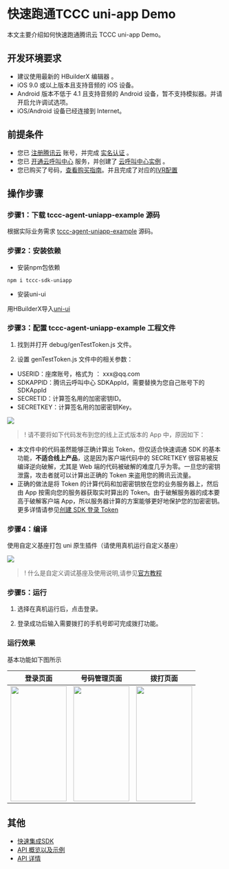 # 快速跑通TCCC uni-app Demo
本文主要介绍如何快速跑通腾讯云 TCCC uni-app Demo。

## 开发环境要求
- 建议使用最新的 HBuilderX 编辑器 。
- iOS 9.0 或以上版本且支持音频的 iOS 设备。
- Android 版本不低于 4.1 且支持音频的 Android 设备，暂不支持模拟器。并请开启允许调试选项。
- iOS/Android 设备已经连接到 Internet。


## 前提条件
- 您已 [注册腾讯云](https://cloud.tencent.com/document/product/378/17985) 账号，并完成 [实名认证](https://cloud.tencent.com/document/product/378/3629) 。
- 您已 [开通云呼叫中心](https://cloud.tencent.com/document/product/679/48028#.E6.AD.A5.E9.AA.A41.EF.BC.9A.E5.87.86.E5.A4.87.E5.B7.A5.E4.BD.9C) 服务，并创建了 [云呼叫中心实例](https://cloud.tencent.com/document/product/679/48028#.E6.AD.A5.E9.AA.A42.EF.BC.9A.E5.88.9B.E5.BB.BA.E4.BA.91.E5.91.BC.E5.8F.AB.E4.B8.AD.E5.BF.83.E5.AE.9E.E4.BE.8B) 。
- 您已购买了号码，[查看购买指南](https://cloud.tencent.com/document/product/679/73526)。并且完成了对应的[IVR配置](https://cloud.tencent.com/document/product/679/73549)

## 操作步骤

[](id:step1)
### 步骤1：下载 tccc-agent-uniapp-example 源码
  根据实际业务需求 [tccc-agent-uniapp-example](https://github.com/TencentCloud/tccc-agent-uniapp-example) 源码。

[](id:step2)
### 步骤2：安装依赖

- 安装npm包依赖

```
npm i tccc-sdk-uniapp
```

- 安装uni-ui

用HBuilderX导入[uni-ui](https://ext.dcloud.net.cn/plugin?id=55)

[](id:step3)

### 步骤3：配置 tccc-agent-uniapp-example 工程文件
1. 找到并打开 debug/genTestToken.js 文件。

2. 设置 genTestToken.js 文件中的相关参数：
<ul>
  <li/>USERID：座席账号，格式为 ： xxx@qq.com
  <li/>SDKAPPID：腾讯云呼叫中心 SDKAppId，需要替换为您自己账号下的 SDKAppId
	<li/>SECRETID：计算签名用的加密密钥ID。
  <li/>SECRETKEY：计算签名用的加密密钥Key。
</ul>


![](https://tccc.qcloud.com/assets/doc/Agent/uniapp_images/gen_token.png)


> ! 请不要将如下代码发布到您的线上正式版本的 App 中，原因如下：
 - 本文件中的代码虽然能够正确计算出 Token，但仅适合快速调通 SDK 的基本功能，**不适合线上产品**，这是因为客户端代码中的 SECRETKEY 很容易被反编译逆向破解，尤其是 Web 端的代码被破解的难度几乎为零。一旦您的密钥泄露，攻击者就可以计算出正确的 Token 来盗用您的腾讯云流量。 
 - 正确的做法是将 Token 的计算代码和加密密钥放在您的业务服务器上，然后由 App 按需向您的服务器获取实时算出的 Token。由于破解服务器的成本要高于破解客户端 App，所以服务器计算的方案能够更好地保护您的加密密钥。更多详情请参见[创建 SDK 登录 Token](https://cloud.tencent.com/document/product/679/49227)


### 步骤4：编译

使用自定义基座打包 uni 原生插件（请使用真机运行自定义基座）

![](https://tccc.qcloud.com/assets/doc/Agent/uniapp_images/uniapp_run_demo.png)

> ! 什么是自定义调试基座及使用说明,请参见[官方教程](https://uniapp.dcloud.net.cn/tutorial/run/run-app.html#customplayground)


### 步骤5：运行

1. 选择在真机运行后，点击登录。

2. 登录成功后输入需要拨打的手机号即可完成拨打功能。


### 运行效果

基本功能如下图所示

| 登录页面 | 号码管理页面 | 拨打页面 | 
|-----|-----|-----|
|<img src="https://tccc.qcloud.com/assets/doc/Agent/uniapp_images/Demo_login.jpeg" style="width:130px;height:267px">|<img src="https://tccc.qcloud.com/assets/doc/Agent/uniapp_images/Demo_number.jpeg" style="width:130px;height:267px" >|<img src="https://tccc.qcloud.com/assets/doc/Agent/uniapp_images/Demo_Call.jpeg" style="width:130px;height:267px" >|



## 其他

- [快速集成SDK](QuickStartSDK.md)
- [API 概览以及示例](api.md)
- [API 详情](https://tccc.qcloud.com/assets/doc/Agent/uniapp-api/TcccWorkstation.html)